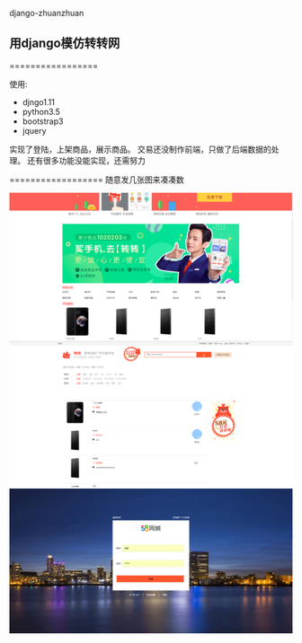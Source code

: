 django-zhuanzhuan

## 用django模仿转转网

=================

使用:
- djngo1.11
- python3.5
- bootstrap3
- jquery


 实现了登陆，上架商品，展示商品。
 交易还没制作前端，只做了后端数据的处理。
 还有很多功能没能实现，还需努力

==================
随意发几张图来凑凑数


![test1](https://github.com/nciefeiniu/django-zhuanzhuan/blob/master/test1.PNG?raw=true)
![test2](https://github.com/nciefeiniu/django-zhuanzhuan/blob/master/test2.PNG?raw=true)
![test3](https://github.com/nciefeiniu/django-zhuanzhuan/blob/master/test3.PNG?raw=true)










